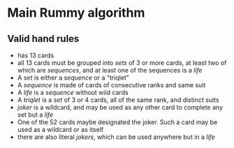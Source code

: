 # Main Rummy algorithm

## Valid hand rules

- has 13 cards
- all 13 cards must be grouped into *sets* of 3 or more cards, at least two of which are *sequences*, and at least one of the sequences is a *life*
- A *set* is either a *sequence* or a "triqlet"
- A *sequence* is made of cards of consecutive ranks and same suit
- A *life* is a *sequence* without wild cards
- A *triqlet* is a *set* of 3 or 4 cards, all of the same rank, and distinct suits
- *joker* is a wildcard, and may be used as any other card to complete any set but a *life*
- One of the 52 cards maybe designated the joker. Such a card may be used as a wildcard or as itself
- there are also literal *jokers*, which can be used anywhere but in a *life*